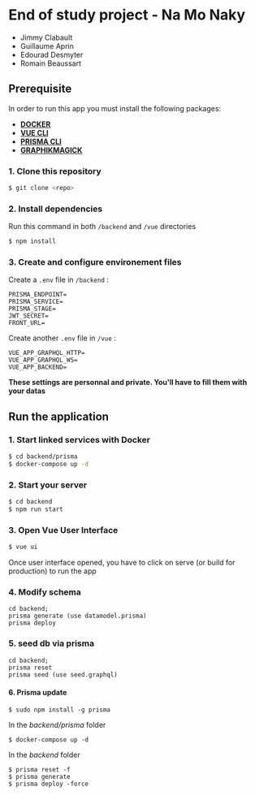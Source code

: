 # End of study project - Na Mo Naky
 * Jimmy Clabault
 * Guillaume Aprin
 * Edourad Desmyter
 * Romain Beaussart

## Prerequisite
In order to run this app you must install the following packages:
* [**DOCKER**](https://www.docker.com/)
* [**VUE CLI**](https://cli.vuejs.org/guide/installation.html)
* [**PRISMA CLI**](https://www.prisma.io/docs/get-started/01-setting-up-prisma-new-database-JAVASCRIPT-a002/#install-the-prisma-cli)
* [**GRAPHIKMAGICK**](https://github.com/aheckmann/gm)

### 1. Clone this repository
```sh
$ git clone <repo>
```

### 2. Install dependencies
Run this command in both `/backend` and `/vue` directories
```sh
$ npm install
```

### 3. Create and configure environement files
Create a `.env` file in `/backend` :
```
PRISMA_ENDPOINT=
PRISMA_SERVICE=
PRISMA_STAGE=
JWT_SECRET=
FRONT_URL=
```

Create another `.env` file in `/vue` :
```
VUE_APP_GRAPHQL_HTTP=
VUE_APP_GRAPHQL_WS=
VUE_APP_BACKEND=
```

**These settings are personnal and private. You'll have to fill them with your datas**

## Run the application

### 1. Start linked services with Docker
```sh
$ cd backend/prisma
$ docker-compose up -d
```

### 2. Start your server
```sh
$ cd backend
$ npm run start
```

### 3. Open Vue User Interface
```sh
$ vue ui
```
Once user interface opened, you have to click on serve (or build for production) to run the app

### 4. Modify schema
    cd backend;
    prisma generate (use datamodel.prisma)
    prisma deploy

### 5. seed db via prisma
    cd backend;
    prisma reset
    prisma seed (use seed.graphql)


#### 6. Prisma update

    $ sudo npm install -g prisma

In the *backend/prisma* folder

    $ docker-compose up -d

In the *backend* folder

    $ prisma reset -f
    $ prisma generate
    $ prisma deploy -force
